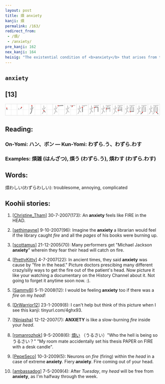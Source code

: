 ```yaml
---
layout: post
title: 煩 anxiety
kanji: 煩
permalink: /163/
redirect_from:
 - /煩/
 - /anxiety/
pre_kanji: 162
nex_kanji: 164
heisig: "The existential condition of <b>anxiety</b> that arises from the inevitable frustration of our worldly passions is contained in this character. The <i>head</i> is set <i>afire</i>, causing deep torment of spirit (and a whopper of a headache)."
---
```


## `anxiety`

## [13]

<div class="stroke"><img src="../images/E785A9.png" /></div>

## Reading:

### On-Yomi: ハン、ボン &mdash; Kun-Yomi: わずら.う、わずら.わす

### Examples: 煩雑 (はんざつ), 煩う (わずら.う), 煩わす (わずら.わす)

## Words:

煩わしい(わずらわしい): troublesome, annoying, complicated

## Koohii stories:

1) [<a href="http://kanji.koohii.com/profile/Christine_Tham">Christine_Tham</a>] 30-7-2007(173): An<strong> anxiety</strong> feels like FIRE in the HEAD. 

2) [<a href="http://kanji.koohii.com/profile/sethimayne">sethimayne</a>] 9-10-2007(96): Imagine the<strong> anxiety</strong> a librarian would feel if the library caught <em>fire</em> and all the <em>pages</em> of his books were burning up. 

3) [<a href="http://kanji.koohii.com/profile/scottamus">scottamus</a>] 21-12-2005(70): Many performers get &quot;Michael Jackson<strong> anxiety</strong>&quot; wherein they fear their head will catch on fire. 

4) [<a href="http://kanji.koohii.com/profile/PrettyKitty">PrettyKitty</a>] 4-7-2007(22): In ancient times, they said<strong> anxiety</strong> was cause by &quot;fire in the head.&quot; Picture doctors prescibing many different crazy/silly ways to get the fire out of the patient&#039;s head. Now picture it like your watching a documentary on the History Channel about it. Not going to forget it anytime soon now. :). 

5) [<a href="http://kanji.koohii.com/profile/SammyB">SammyB</a>] 5-11-2008(12): I would be feeling<strong> anxiety</strong> too if there was a <em>fire</em> on my <em>head</em>! 

6) [<a href="http://kanji.koohii.com/profile/DrWarrior12">DrWarrior12</a>] 23-1-2009(8): I can&#039;t help but think of this picture when I see this kanji: tinyurl.com/4ghx93. 

7) [<a href="http://kanji.koohii.com/profile/Ninjasha">Ninjasha</a>] 12-12-2007(7): <strong>ANXIETY</strong> is like a slow-burning <em>fire</em> inside your <em>head</em>. 

8) [<a href="http://kanji.koohii.com/profile/romanrozhok">romanrozhok</a>] 9-5-2008(6):   <a href="http://jisho.org/kanji/details/煩い">煩い</a>  （うるさい）&quot;Who the hell is being so うるさい？&quot; &quot;My room mate accidentally set his thesis PAPER on FIRE with a desk candle&quot;. 

9) [<a href="http://kanji.koohii.com/profile/PepeSeco">PepeSeco</a>] 10-3-2009(5): Neurons on <em>fire</em> (firing) within the <em>head</em> in a case of extreme<strong> anxiety</strong>. Fiery<strong> anxiety</strong>. Fire coming out of your head. 

10) [<a href="http://kanji.koohii.com/profile/ambassadog">ambassadog</a>] 7-5-2009(4): After <em>Tuesday</em>, my <em>head</em> will be free from<strong> anxiety</strong>, as I&#039;m halfway through the week. 
